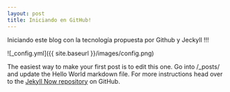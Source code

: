 ```yaml
---
layout: post
title: Iniciando en GitHub!
---
```


Iniciando este blog con la tecnolog&iacute;a propuesta por Github y Jeckyll !!!

![_config.yml]({{ site.baseurl }}/images/config.png)

The easiest way to make your first post is to edit this one. Go into /_posts/ and update the Hello World markdown file. For more instructions head over to the [Jekyll Now repository](https://github.com/barryclark/jekyll-now) on GitHub.
